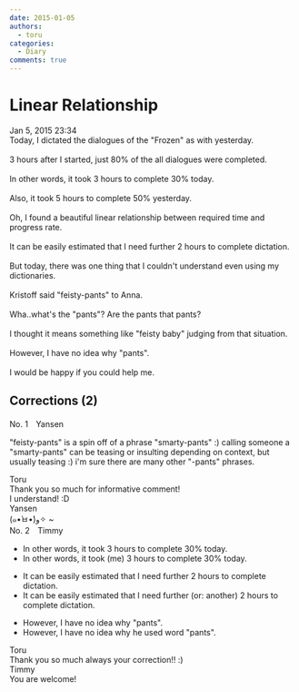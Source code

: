 ```yaml
---
date: 2015-01-05
authors:
  - toru
categories:
  - Diary
comments: true
---
```


# Linear Relationship
<div class="date">Jan 5, 2015 23:34</div>
<div id="post"><div id="body_show_ori">
Today, I dictated the dialogues of the "Frozen" as with yesterday.<br/><br/>3 hours after I started, just 80% of the all dialogues were completed.<br/><br/>In other words, it took 3 hours to complete 30% today.<br/><br/>Also, it took 5 hours to complete 50% yesterday.<br/><br/>Oh, I found a beautiful linear relationship between required time and progress rate.<br/><br/>It can be easily estimated that I need further 2 hours to complete dictation.<br/><br/>But today, there was one thing that I couldn't understand even using my dictionaries.<br/><br/>Kristoff said "feisty-pants" to Anna.<br/><br/>Wha..what's the "pants"? Are the pants that pants?<br/><br/>I thought it means something like "feisty baby" judging from that situation.<br/><br/>However, I have no idea why "pants".<br/><br/>I would be happy if you could help me.
</div></div>

<!-- more -->


## Corrections (2)
<div id="block"><div class="first_name"> No. 1　<span class="just_name">Yansen</span></div><div id="block2">
<p class="comment_small">
 "feisty-pants" is a spin off of a phrase "smarty-pants" :) calling someone a "smarty-pants" can be teasing or insulting depending on context, but usually teasing :) i'm sure there are many other "-pants" phrases.
</p>

</div><div class="name"><span class="just_name">Toru</span><br>
Thank you so much for informative comment!<br/>I understand! :D
</div>
<div class="name"><span class="just_name">Yansen</span><br>
(๑•̀ㅂ•́)و✧ ~
</div>
</div>
<div id="block"><div class="first_name"> No. 2　<span class="just_name">Timmy</span></div><div id="block2">
<ul class="correction_field">
<li class="incorrect">In other words, it took 3 hours to complete 30% today.</li>
<li class="corrected correct">
In other words, it took (me) 3 hours to complete 30% today.
</li>
</ul>
<ul class="correction_field">
<li class="incorrect">It can be easily estimated that I need further 2 hours to complete dictation.</li>
<li class="corrected correct">
It can be easily estimated that I need further (or: another) 2 hours to complete dictation.
</li>
</ul>
<ul class="correction_field">
<li class="incorrect">However, I have no idea why "pants".</li>
<li class="corrected correct">
However, I have no idea why <span class="f_blue">he used word</span> "pants".
</li>
</ul>
</div><div class="name"><span class="just_name">Toru</span><br>
Thank you so much always your correction!! :)
</div>
<div class="name"><span class="just_name">Timmy</span><br>
You are welcome!
</div>
</div>
